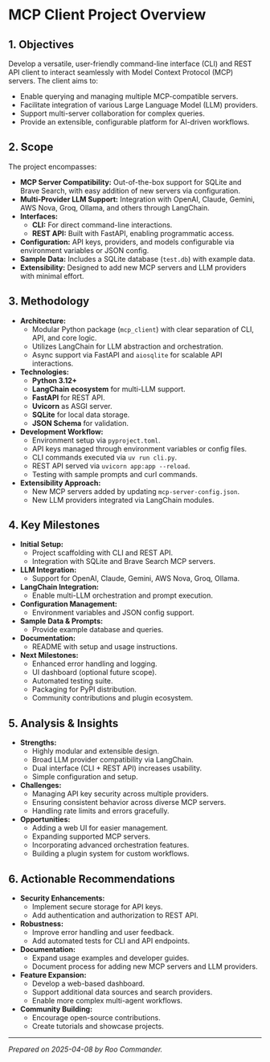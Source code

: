 # MCP Client Project Overview

## 1. Objectives

Develop a versatile, user-friendly command-line interface (CLI) and REST API client to interact seamlessly with Model Context Protocol (MCP) servers. The client aims to:

- Enable querying and managing multiple MCP-compatible servers.
- Facilitate integration of various Large Language Model (LLM) providers.
- Support multi-server collaboration for complex queries.
- Provide an extensible, configurable platform for AI-driven workflows.

## 2. Scope

The project encompasses:

- **MCP Server Compatibility:** Out-of-the-box support for SQLite and Brave Search, with easy addition of new servers via configuration.
- **Multi-Provider LLM Support:** Integration with OpenAI, Claude, Gemini, AWS Nova, Groq, Ollama, and others through LangChain.
- **Interfaces:**
  - **CLI:** For direct command-line interactions.
  - **REST API:** Built with FastAPI, enabling programmatic access.
- **Configuration:** API keys, providers, and models configurable via environment variables or JSON config.
- **Sample Data:** Includes a SQLite database (`test.db`) with example data.
- **Extensibility:** Designed to add new MCP servers and LLM providers with minimal effort.

## 3. Methodology

- **Architecture:**
  - Modular Python package (`mcp_client`) with clear separation of CLI, API, and core logic.
  - Utilizes LangChain for LLM abstraction and orchestration.
  - Async support via FastAPI and `aiosqlite` for scalable API interactions.
- **Technologies:**
  - **Python 3.12+**
  - **LangChain ecosystem** for multi-LLM support.
  - **FastAPI** for REST API.
  - **Uvicorn** as ASGI server.
  - **SQLite** for local data storage.
  - **JSON Schema** for validation.
- **Development Workflow:**
  - Environment setup via `pyproject.toml`.
  - API keys managed through environment variables or config files.
  - CLI commands executed via `uv run cli.py`.
  - REST API served via `uvicorn app:app --reload`.
  - Testing with sample prompts and curl commands.
- **Extensibility Approach:**
  - New MCP servers added by updating `mcp-server-config.json`.
  - New LLM providers integrated via LangChain modules.

## 4. Key Milestones

- **Initial Setup:**
  - Project scaffolding with CLI and REST API.
  - Integration with SQLite and Brave Search MCP servers.
- **LLM Integration:**
  - Support for OpenAI, Claude, Gemini, AWS Nova, Groq, Ollama.
- **LangChain Integration:**
  - Enable multi-LLM orchestration and prompt execution.
- **Configuration Management:**
  - Environment variables and JSON config support.
- **Sample Data & Prompts:**
  - Provide example database and queries.
- **Documentation:**
  - README with setup and usage instructions.
- **Next Milestones:**
  - Enhanced error handling and logging.
  - UI dashboard (optional future scope).
  - Automated testing suite.
  - Packaging for PyPI distribution.
  - Community contributions and plugin ecosystem.

## 5. Analysis & Insights

- **Strengths:**
  - Highly modular and extensible design.
  - Broad LLM provider compatibility via LangChain.
  - Dual interface (CLI + REST API) increases usability.
  - Simple configuration and setup.
- **Challenges:**
  - Managing API key security across multiple providers.
  - Ensuring consistent behavior across diverse MCP servers.
  - Handling rate limits and errors gracefully.
- **Opportunities:**
  - Adding a web UI for easier management.
  - Expanding supported MCP servers.
  - Incorporating advanced orchestration features.
  - Building a plugin system for custom workflows.

## 6. Actionable Recommendations

- **Security Enhancements:**
  - Implement secure storage for API keys.
  - Add authentication and authorization to REST API.
- **Robustness:**
  - Improve error handling and user feedback.
  - Add automated tests for CLI and API endpoints.
- **Documentation:**
  - Expand usage examples and developer guides.
  - Document process for adding new MCP servers and LLM providers.
- **Feature Expansion:**
  - Develop a web-based dashboard.
  - Support additional data sources and search providers.
  - Enable more complex multi-agent workflows.
- **Community Building:**
  - Encourage open-source contributions.
  - Create tutorials and showcase projects.

---

_Prepared on 2025-04-08 by Roo Commander._
